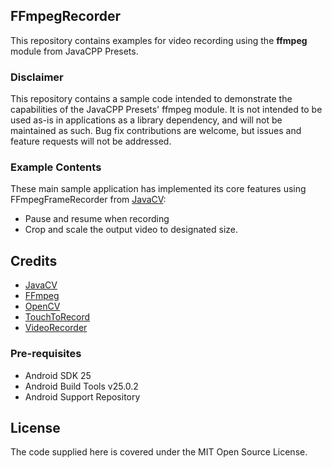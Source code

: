 ## FFmpegRecorder


This repository contains examples for video recording using the **ffmpeg** module from JavaCPP Presets.

### Disclaimer
This repository contains a sample code intended to demonstrate the capabilities of the JavaCPP Presets' ffmpeg module. It is not intended to be used as-is in applications as a library dependency, and will not be maintained as such. Bug fix contributions are welcome, but issues and feature requests will not be addressed.

### Example Contents
These main sample application has implemented its core features using FFmpegFrameRecorder from [JavaCV][1]:

* Pause and resume when recording
* Crop and scale the output video to designated size.

## Credits
* [JavaCV][1]
* [FFmpeg][2]
* [OpenCV][3]
* [TouchToRecord][4]
* [VideoRecorder][5]

### Pre-requisites
    
- Android SDK 25
- Android Build Tools v25.0.2
- Android Support Repository

## License

The code supplied here is covered under the MIT Open Source License.

[1]: https://github.com/bytedeco/javacv
[2]: https://www.ffmpeg.org/
[3]: http://opencv.org/
[4]: https://github.com/sourab-sharma/TouchToRecord
[5]: https://github.com/qdrzwd/VideoRecorder


